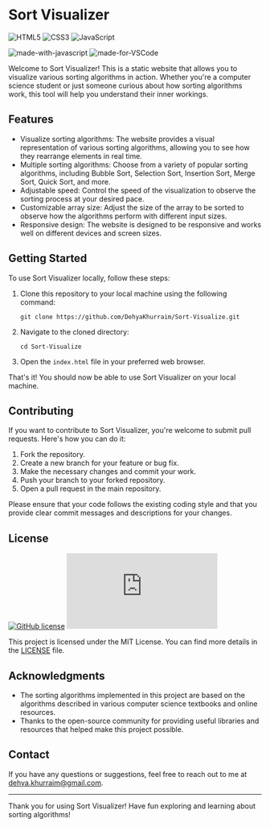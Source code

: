 # Sort Visualizer

![HTML5](https://img.shields.io/badge/html5-%23E34F26.svg?style=for-the-badge&logo=html5&logoColor=white)
![CSS3](https://img.shields.io/badge/css3-%231572B6.svg?style=for-the-badge&logo=css3&logoColor=white)
![JavaScript](https://img.shields.io/badge/javascript-%23323330.svg?style=for-the-badge&logo=javascript&logoColor=%23F7DF1E)

![made-with-javascript](https://img.shields.io/badge/Frontend%20with-JavaScript-1f425f.svg)
![made-for-VSCode](https://img.shields.io/badge/Made%20for-VSCode-1f425f.svg)

Welcome to Sort Visualizer! This is a static website that allows you to visualize various sorting algorithms in action. Whether you're a computer science student or just someone curious about how sorting algorithms work, this tool will help you understand their inner workings.

## Features

- Visualize sorting algorithms: The website provides a visual representation of various sorting algorithms, allowing you to see how they rearrange elements in real time.
- Multiple sorting algorithms: Choose from a variety of popular sorting algorithms, including Bubble Sort, Selection Sort, Insertion Sort, Merge Sort, Quick Sort, and more.
- Adjustable speed: Control the speed of the visualization to observe the sorting process at your desired pace.
- Customizable array size: Adjust the size of the array to be sorted to observe how the algorithms perform with different input sizes.
- Responsive design: The website is designed to be responsive and works well on different devices and screen sizes.

## Getting Started

To use Sort Visualizer locally, follow these steps:

1. Clone this repository to your local machine using the following command:

   ```shell
   git clone https://github.com/DehyaKhurraim/Sort-Visualize.git
   ```

2. Navigate to the cloned directory:

   ```shell
   cd Sort-Visualize
   ```

3. Open the `index.html` file in your preferred web browser.

That's it! You should now be able to use Sort Visualizer on your local machine.

## Contributing

If you want to contribute to Sort Visualizer, you're welcome to submit pull requests. Here's how you can do it:

1. Fork the repository.
2. Create a new branch for your feature or bug fix.
3. Make the necessary changes and commit your work.
4. Push your branch to your forked repository.
5. Open a pull request in the main repository.

Please ensure that your code follows the existing coding style and that you provide clear commit messages and descriptions for your changes.

## License
[![GitHub license](https://img.shields.io/github/license/Naereen/StrapDown.js.svg)](https://github.com/DehyaKhurraim/E-Learning-Platform/blob/master/LICENSE)
[![Latest release](https://badgen.net/github/release/Naereen/Strapdown.js)](https://github.com/DehyaKhurraim/E-Learning-Platform/releases)

This project is licensed under the MIT License. You can find more details in the [LICENSE](LICENSE) file.

## Acknowledgments

- The sorting algorithms implemented in this project are based on the algorithms described in various computer science textbooks and online resources.
- Thanks to the open-source community for providing useful libraries and resources that helped make this project possible.

## Contact

If you have any questions or suggestions, feel free to reach out to me at dehya.khurraim@gmail.com.

---

Thank you for using Sort Visualizer! Have fun exploring and learning about sorting algorithms!
